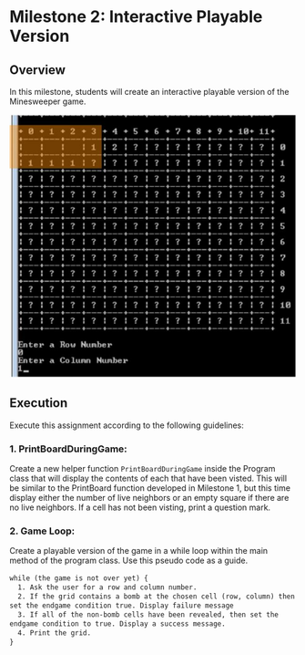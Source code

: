 # Milestone 2: Interactive Playable Version

## Overview

In this milestone, students will create an interactive playable version of the Minesweeper game.

![Minesweeper Milestone 2 sample](milestone2.JPG)

## Execution

Execute this assignment according to the following guidelines:

### 1. PrintBoardDuringGame:

Create a new helper function `PrintBoardDuringGame` inside the Program class that will display the contents of each that have been visted. This will be similar to the PrintBoard function developed in Milestone 1, but this time display either the number of live neighbors or an empty square if there are no live neighbors. If a cell has not been visting, print a question mark.

### 2. Game Loop:

Create a playable version of the game in a while loop within the main method of the program class. Use this pseudo code as a guide.

```
while (the game is not over yet) {
  1. Ask the user for a row and column number.
  2. If the grid contains a bomb at the chosen cell (row, column) then set the endgame condition true. Display failure message
  3. If all of the non-bomb cells have been revealed, then set the endgame condition to true. Display a success message.
  4. Print the grid.
}
```
